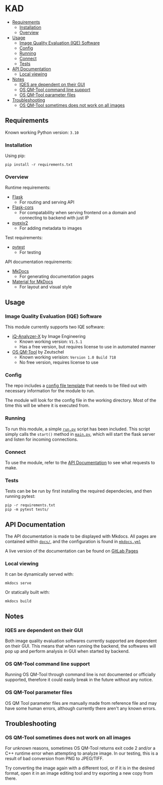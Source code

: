 # KAD

- [Requirements](#requirements)
    - [Installation](#installation)
    - [Overview](#overview)
- [Usage](#usage)
    - [Image Quality Evaluation (IQE) Software](#image-quality-evaluation-iqe-software)
    - [Config](#config)
    - [Running](#running)
    - [Connect](#connect)
    - [Tests](#tests)
- [API Documentation](#api-documentation)
    - [Local viewing](#local-viewing)
- [Notes](#notes)
    - [IQES are dependent on their GUI](#iqes-are-dependent-on-their-gui)
    - [OS QM-Tool command line support](#os-qm-tool-command-line-support)
    - [OS QM-Tool parameter files](#os-qm-tool-parameter-files)
- [Troubleshooting](#troubleshooting)
    - [OS QM-Tool sometimes does not work on all images](#os-qm-tool-sometimes-does-not-work-on-all-images)

## Requirements

Known working Python version: `3.10`

### Installation

Using pip:
```
pip install -r requirements.txt
```

### Overview

Runtime requirements:
- [Flask](https://github.com/pallets/flask/)
    - For routing and serving API
- [Flask-cors](https://github.com/corydolphin/flask-cors)
    - For compatability when serving frontend on a domain and connecting to backend with just IP
- [pyexiv2](https://github.com/LeoHsiao1/pyexiv2)
    - For adding metadata to images

Test requirements:
- [pytest](https://github.com/pytest-dev/pytest)
    - For testing

API documentation requirements:
- [MkDocs](https://github.com/mkdocs/mkdocs/)
    - For generating documentation pages
- [Material for MkDocs](https://github.com/squidfunk/mkdocs-material)
    - For layout and visual style

## Usage

### Image Quality Evaluation (IQE) Software

This module currently supports two IQE software:
- [iQ-Analyzer-X](https://image-engineering.de/products/software/iq-analyzer-x/) by Image Engineering
    - Known working version: `V1.5.1`
    - Has a free version, but requires license to use in automated manner   
- [OS QM-Tool](https://www.zeutschel.de/en/software/qm-os/) by Zeutschel
    - Known working verision: `Version 1.0 Build 718`
    - No free version, requires license to use

### Config

The repo includes a [config file template](config.ini.template) that needs to be filled out with necessary information for the module to run. 

The module will look for the config file in the working directory. Most of the time this will be where it is executed from. 

### Running

To run this module, a simple [`run.py`](run.py) script has been included. This script simply calls the `start()` method in [`main.py`](kad/main.py), which will start the flask server and listen for incoming connections.

### Connect

To use the module, refer to the [API Documentation](#api-documentation) to see what requests to make.

### Tests
Tests can be be run by first installing the required dependecies, and then running pytest:
```
pip -r requirements.txt
pip -m pytest tests/
```

## API Documentation

The API documentation is made to be displayed with Mkdocs. All pages are contained within [`docs/`](docs/), and the configuration is found in [`mkdocs.yml`](mkdocs.yml)

A live version of the documentation can be found on [GitLab Pages](https://bachelor_group9_2022.gitlab.io/kvalitetssikring-av-digitisering/docs/)

### Local viewing 

It can be dynamically served with:
```
mkdocs serve
```

Or statically built with:
```
mkdocs build
```

## Notes

### IQES are dependent on their GUI
Both image quality evaluation softwares currently supported are dependent on their GUI. This means that when running the backend, the softwares will pop up and perform analysis in GUI when started by backend.

### OS QM-Tool command line support 
Running OS QM-Tool through command line is not documented or officially supported, therefore it could easily break in the future without any notice.

### OS QM-Tool parameter files
OS QM Tool parameter files are manually made from reference file and may have some human errors, although currently there aren't any known errors. 

## Troubleshooting 

### OS QM-Tool sometimes does not work on all images
For unknown reasons, sometimes OS QM-Tool returns exit code 2 and/or a C++ runtime error when attempting to analyze image. In our testing, this is a result of bad conversion from PNG to JPEG/TIFF. 

Try converting the image again with a different tool, or if it is in the desired format, open it in an image editing tool and try exporting a new copy from there.